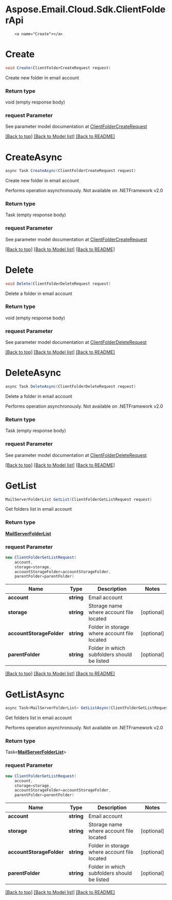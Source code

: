 # Aspose.Email.Cloud.Sdk.ClientFolderApi

        ﻿<a name="Create"></a>
# Create

```csharp
void Create(ClientFolderCreateRequest request)
```

Create new folder in email account             

### Return type

void (empty response body)

### request Parameter

See parameter model documentation at [ClientFolderCreateRequest](ClientFolderCreateRequest.md)

[[Back to top]](#) [[Back to Model list]](Models.md) [[Back to README]](README.md)

<a name="CreateAsync"></a>
# CreateAsync

```csharp
async Task CreateAsync(ClientFolderCreateRequest request)
```

Create new folder in email account             

Performs operation asynchronously. Not available on .NETFramework v2.0

### Return type

Task (empty response body)

### request Parameter

See parameter model documentation at [ClientFolderCreateRequest](ClientFolderCreateRequest.md)

[[Back to top]](#) [[Back to Model list]](Models.md) [[Back to README]](README.md)
        ﻿<a name="Delete"></a>
# Delete

```csharp
void Delete(ClientFolderDeleteRequest request)
```

Delete a folder in email account             

### Return type

void (empty response body)

### request Parameter

See parameter model documentation at [ClientFolderDeleteRequest](ClientFolderDeleteRequest.md)

[[Back to top]](#) [[Back to Model list]](Models.md) [[Back to README]](README.md)

<a name="DeleteAsync"></a>
# DeleteAsync

```csharp
async Task DeleteAsync(ClientFolderDeleteRequest request)
```

Delete a folder in email account             

Performs operation asynchronously. Not available on .NETFramework v2.0

### Return type

Task (empty response body)

### request Parameter

See parameter model documentation at [ClientFolderDeleteRequest](ClientFolderDeleteRequest.md)

[[Back to top]](#) [[Back to Model list]](Models.md) [[Back to README]](README.md)
        ﻿<a name="GetList"></a>
# GetList

```csharp
MailServerFolderList GetList(ClientFolderGetListRequest request)
```

Get folders list in email account             

### Return type

[**MailServerFolderList**](MailServerFolderList.md)

### request Parameter
```csharp
new ClientFolderGetListRequest(
    account,
    storage=storage,
    accountStorageFolder=accountStorageFolder,
    parentFolder=parentFolder)
```

Name | Type | Description  | Notes
------------- | ------------- | ------------- | -------------
 **account** | **string**| Email account | 
 **storage** | **string**| Storage name where account file located | [optional] 
 **accountStorageFolder** | **string**| Folder in storage where account file located | [optional] 
 **parentFolder** | **string**| Folder in which subfolders should be listed | [optional] 

[[Back to top]](#) [[Back to Model list]](Models.md) [[Back to README]](README.md)

<a name="GetListAsync"></a>
# GetListAsync

```csharp
async Task<MailServerFolderList> GetListAsync(ClientFolderGetListRequest request)
```

Get folders list in email account             

Performs operation asynchronously. Not available on .NETFramework v2.0

### Return type

Task<[**MailServerFolderList**](MailServerFolderList.md)>

### request Parameter
```csharp
new ClientFolderGetListRequest(
    account,
    storage=storage,
    accountStorageFolder=accountStorageFolder,
    parentFolder=parentFolder)
```

Name | Type | Description  | Notes
------------- | ------------- | ------------- | -------------
 **account** | **string**| Email account | 
 **storage** | **string**| Storage name where account file located | [optional] 
 **accountStorageFolder** | **string**| Folder in storage where account file located | [optional] 
 **parentFolder** | **string**| Folder in which subfolders should be listed | [optional] 

[[Back to top]](#) [[Back to Model list]](Models.md) [[Back to README]](README.md)
